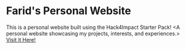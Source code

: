 # Farid's Personal Website
This is a personal website built using the Hack4Impact Starter Pack!
<A personal website showcasing my projects, interests, and experiences.>
[Visit it Here!](https://FRohana.github.io)
